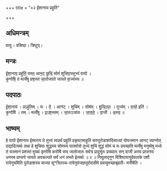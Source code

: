+++
title = "०२ ईशानाय प्रहुतिं"

+++
## अधिमन्त्रम्
वायुः। वसिष्ठः। त्रिष्टुप्।

## मन्त्रः
ई॒शा॒नाय॒ प्रहु॑तिं॒ यस्त॒ आन॒ट् छुचिं॒ सोमं॑ शुचिपा॒स्तुभ्यं॑ वायो ।  
कृ॒णोषि॒ तं मर्त्ये॑षु प्रश॒स्तं जा॒तोजा॑तो जायते वा॒ज्य॑स्य ॥

## पदपाठः
ई॒शा॒नाय॑ । प्रऽहु॑तिम् । यः । ते॒ । आन॑ट् । शुचि॑म् । सोम॑म् । शु॒चि॒ऽपाः॒ । तुभ्य॑म् । वा॒यो॒ इति॑ ।  
कृ॒णोषि॑ । तम् । मर्त्ये॑षु । प्र॒ऽश॒स्तम् । जा॒तःऽजा॑तः । जा॒य॒ते॒ । वा॒जी । अ॒स्य॒ ॥

## भाष्यम्
हे वायो ईशानाय ईश्वराय ते तुभ्यं त्वदर्थं प्रहुतिं प्रकृष्टामाहुतिं चरुपुरोडाशादिसाध्यां योयजमान आनट् व्याप्नोत् दद्यादित्यर्थः तथा हे शुचिपाः शुद्धस्य सोमस्य पातर्वायो तुभ्यं शुचिं शुद्धं सोमं च यः प्रयच्छति मर्त्येषु मनुष्येषु मध्ये तं यजमानं प्रशस्तं मुख्यं कृणोषि करोषि सच जातोजातः सर्वत्र प्रादुर्भूतः प्रख्यातः सन् वाजी अस्य प्राप्तस्य धनस्य प्राप्तये जायते अवकल्पते सर्वं धनं लभते ईत्यर्थः ॥ २ ॥ नियुत्वद्गुण विशिष्टवायुदेवताके पशौ रायेनुयमिति पुरोडाशस्य याज्या सू*त्रितञ्च-रायेनुयंजज्ञतूरोदसीमे प्रवायुमच्छाबृहती- मनीषेति ।